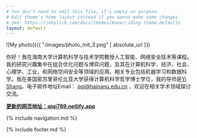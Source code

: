 ```yaml
---
# You don't need to edit this file, it's empty on purpose.
# Edit theme's home layout instead if you wanna make some changes
# See: https://jekyllrb.com/docs/themes/#overriding-theme-defaults
layout: default
---
```


<!-- ![photo](images/Qi_photo2.JPG) -->

![My photo]({{ "/images/photo_mit_3.png" | absolute_url }})

你好！我在海南大学计算机科学与技术学院教授人工智能、网络安全技术等课程。我的研究兴趣集中在组合优化问题与博弈问题，及其在计算机科学、经济、社会、心理学、工业，和网络空间安全等领域的应用。相关专业包括机器学习和数据科学。我在美国密苏里哥伦比亚大学获得计算机科学哲学博士学位，我的导师是[Yi Shang](https://engineering.missouri.edu/faculty/yi-shang/)。电子邮件地址Email： qqi@hainanu.edu.cn ，欢迎在相关学术领域探讨交流。



[**更新的网页地址：qiqi789.netlify.app**](https://qiqi789.netlify.app)

<!--请访问新的网页地址，[https://qiqi789.netlify.app](https://qiqi789.netlify.app)-->

{% include navigation.md %}



{% include footer.md %}
